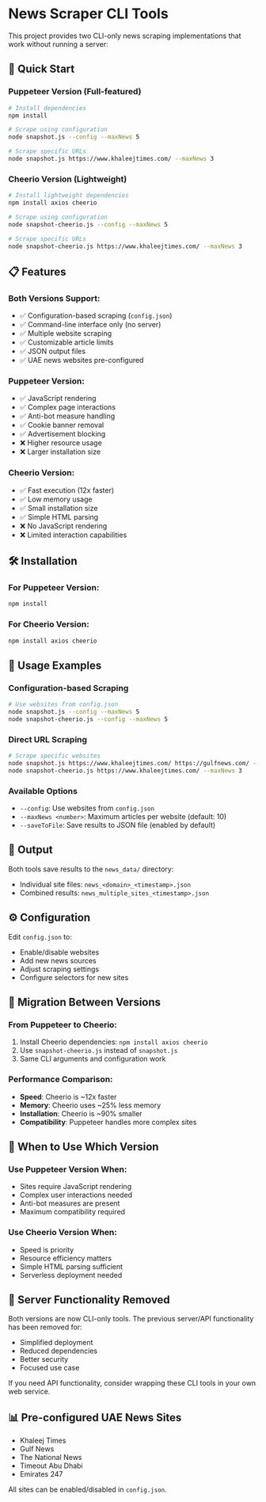 # News Scraper CLI Tools

This project provides two CLI-only news scraping implementations that work without running a server:

## 🚀 Quick Start

### Puppeteer Version (Full-featured)
```bash
# Install dependencies
npm install

# Scrape using configuration
node snapshot.js --config --maxNews 5

# Scrape specific URLs
node snapshot.js https://www.khaleejtimes.com/ --maxNews 3
```

### Cheerio Version (Lightweight)
```bash
# Install lightweight dependencies
npm install axios cheerio

# Scrape using configuration
node snapshot-cheerio.js --config --maxNews 5

# Scrape specific URLs
node snapshot-cheerio.js https://www.khaleejtimes.com/ --maxNews 3
```

## 📋 Features

### Both Versions Support:
- ✅ Configuration-based scraping (`config.json`)
- ✅ Command-line interface only (no server)
- ✅ Multiple website scraping
- ✅ Customizable article limits
- ✅ JSON output files
- ✅ UAE news websites pre-configured

### Puppeteer Version:
- ✅ JavaScript rendering
- ✅ Complex page interactions
- ✅ Anti-bot measure handling
- ✅ Cookie banner removal
- ✅ Advertisement blocking
- ❌ Higher resource usage
- ❌ Larger installation size

### Cheerio Version:
- ✅ Fast execution (12x faster)
- ✅ Low memory usage
- ✅ Small installation size
- ✅ Simple HTML parsing
- ❌ No JavaScript rendering
- ❌ Limited interaction capabilities

## 🛠️ Installation

### For Puppeteer Version:
```bash
npm install
```

### For Cheerio Version:
```bash
npm install axios cheerio
```

## 📖 Usage Examples

### Configuration-based Scraping
```bash
# Use websites from config.json
node snapshot.js --config --maxNews 5
node snapshot-cheerio.js --config --maxNews 5
```

### Direct URL Scraping
```bash
# Scrape specific websites
node snapshot.js https://www.khaleejtimes.com/ https://gulfnews.com/ --maxNews 3
node snapshot-cheerio.js https://www.khaleejtimes.com/ --maxNews 3
```

### Available Options
- `--config`: Use websites from `config.json`
- `--maxNews <number>`: Maximum articles per website (default: 10)
- `--saveToFile`: Save results to JSON file (enabled by default)

## 📁 Output

Both tools save results to the `news_data/` directory:
- Individual site files: `news_<domain>_<timestamp>.json`
- Combined results: `news_multiple_sites_<timestamp>.json`

## ⚙️ Configuration

Edit `config.json` to:
- Enable/disable websites
- Add new news sources
- Adjust scraping settings
- Configure selectors for new sites

## 🔄 Migration Between Versions

### From Puppeteer to Cheerio:
1. Install Cheerio dependencies: `npm install axios cheerio`
2. Use `snapshot-cheerio.js` instead of `snapshot.js`
3. Same CLI arguments and configuration work

### Performance Comparison:
- **Speed**: Cheerio is ~12x faster
- **Memory**: Cheerio uses ~25% less memory
- **Installation**: Cheerio is ~90% smaller
- **Compatibility**: Puppeteer handles more complex sites

## 🎯 When to Use Which Version

### Use Puppeteer Version When:
- Sites require JavaScript rendering
- Complex user interactions needed
- Anti-bot measures are present
- Maximum compatibility required

### Use Cheerio Version When:
- Speed is priority
- Resource efficiency matters
- Simple HTML parsing sufficient
- Serverless deployment needed

## 🚫 Server Functionality Removed

Both versions are now CLI-only tools. The previous server/API functionality has been removed for:
- Simplified deployment
- Reduced dependencies
- Better security
- Focused use case

If you need API functionality, consider wrapping these CLI tools in your own web service.

## 📊 Pre-configured UAE News Sites

- Khaleej Times
- Gulf News
- The National News
- Timeout Abu Dhabi
- Emirates 247

All sites can be enabled/disabled in `config.json`.